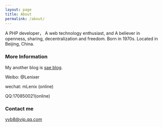 ```yaml
---
layout: page
title: About
permalink: /about/
---
```


A PHP developer， A web technology enthusiast, and A believer in openness, sharing, decentralization and freedom.
Born in 1970s. Located in Beijing, China.


### More Information

My another blog is [sae blog](http://blog.lenix.xyz).

Weibo: @Lenixer

wechat:  mLenix  (online)

QQ:170850021(online)


### Contact me

[yyb8@vip.qq.com](mailto:yyb8@vip.qq.com)


